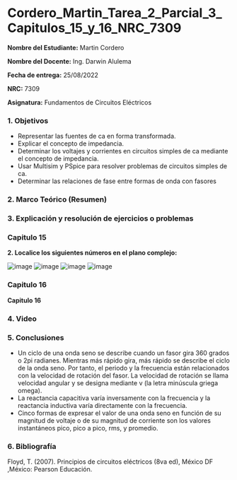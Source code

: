 # Cordero_Martin_Tarea_2_Parcial_3_Capitulos_15_y_16_NRC_7309
**Nombre del Estudiante:** Martin Cordero

**Nombre del Docente:** Ing. Darwin Alulema

**Fecha de entrega:** 25/08/2022

**NRC:** 7309

**Asignatura:** Fundamentos de Circuitos Eléctricos

### **1.	Objetivos**

* Representar las fuentes de ca en forma transformada.
* Explicar el concepto de impedancia.
* Determinar los voltajes y corrientes en circuitos simples de ca mediante el concepto de impedancia.
* Usar Multisim y PSpice para resolver problemas de circuitos simples de ca.
* Determinar las relaciones de fase entre formas de onda con fasores

### **2.	Marco Teórico (Resumen)**

### **3.	Explicación y resolución de ejercicios o problemas**

### **Capitulo 15**

**2. Localice los siguientes números en el plano complejo:**

![image](https://user-images.githubusercontent.com/105742149/186554425-c2141c87-c74d-4a3d-9f7c-46a181df90b3.png)
![image](https://user-images.githubusercontent.com/105742149/186554395-1117221c-05b2-4095-8c21-aee7dea0478f.png)
![image](https://user-images.githubusercontent.com/105742149/186554469-9273dd50-2a07-4ddd-a185-90e016677959.png)
![image](https://user-images.githubusercontent.com/105742149/186554488-f2b6b193-690a-48e4-8189-8e230ab8587f.png)










### **Capitulo 16**

**Capitulo 16**

### **4.	Video**

### **5.	Conclusiones**

* Un ciclo de una onda seno se describe cuando un fasor gira 360 grados o 2pi radianes. Mientras más rápido gira, más rápido se describe el ciclo de la onda seno. Por tanto, el periodo y la frecuencia están relacionados con la velocidad de rotación del fasor. La velocidad de rotación se llama velocidad angular y se designa mediante v (la letra minúscula griega omega).
* La reactancia capacitiva varía inversamente con la frecuencia y la reactancia inductiva varía directamente con la frecuencia.
* Cinco formas de expresar el valor de una onda seno en función de su magnitud de voltaje o de su magnitud de corriente son los valores instantáneos pico, pico a pico, rms, y promedio.

### **6.	Bibliografía**

Floyd, T. (2007). Principios de circuitos eléctricos (8va ed), México DF ,México: Pearson Educación.
